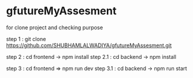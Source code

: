 # gfutureMyAssesment

for clone project and checking purpose 

step 1 : git clone https://github.com/SHUBHAMLALWADIYA/gfutureMyAssesment.git

step  2  : cd frontend -> npm install 
step 2.1 : cd backend  -> npm install

step  3  : cd frontend => npm run dev
step 3.1 : cd backend  -> npm run start

